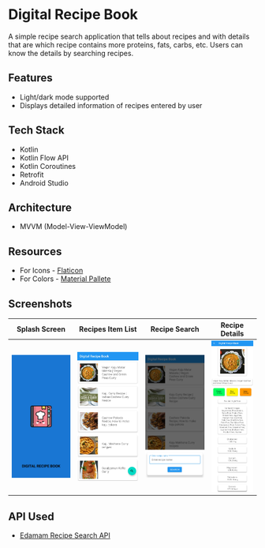 
# Digital Recipe Book

A simple recipe search application that tells about recipes and with details that are which recipe contains more proteins, fats, carbs, etc. Users can know the details by searching recipes.


## Features

- Light/dark mode supported
- Displays detailed information of recipes entered by user


## Tech Stack

- Kotlin 
- Kotlin Flow API
- Kotlin Coroutines
- Retrofit
- Android Studio


## Architecture
- MVVM (Model-View-ViewModel)
## Resources

- For Icons - [Flaticon](https://www.flaticon.com/)
- For Colors - [Material Pallete](https://www.materialpalette.com/)
## Screenshots

|   Splash Screen |  Recipes Item List   |   Recipe Search  | Recipe Details  
|---	|---    |---    |---
  ![](https://github.com/yash1307-cse/Digital-Recipe_Book/blob/master/preview/splash_screen.jpg)    |  ![](https://github.com/yash1307-cse/Digital-Recipe_Book/blob/master/preview/recipes_itemlist.jpg)    |   ![](https://github.com/yash1307-cse/Digital-Recipe_Book/blob/master/preview/recipe_search.jpg)  |   ![](https://github.com/yash1307-cse/Digital-Recipe_Book/blob/master/preview/recipe_details.jpg)  


## API Used

- [Edamam Recipe Search API](https://www.edamam.com/)

